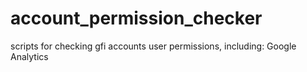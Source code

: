 account_permission_checker
==========================

scripts for checking gfi accounts user permissions, including:
Google Analytics
